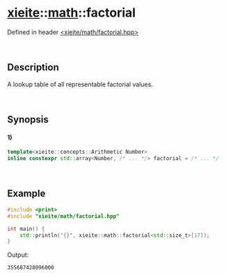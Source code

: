 # [xieite](../../xieite.md)\:\:[math](../../math.md)\:\:factorial
Defined in header [<xieite/math/factorial.hpp>](../../../include/xieite/math/factorial.hpp)

&nbsp;

## Description
A lookup table of all representable factorial values.

&nbsp;

## Synopsis
#### 1)
```cpp
template<xieite::concepts::Arithmetic Number>
inline constexpr std::array<Number, /* ... */> factorial = /* ... */
```

&nbsp;

## Example
```cpp
#include <print>
#include "xieite/math/factorial.hpp"

int main() {
    std::println("{}", xieite::math::factorial<std::size_t>[17]);
}
```
Output:
```
355687428096000
```
